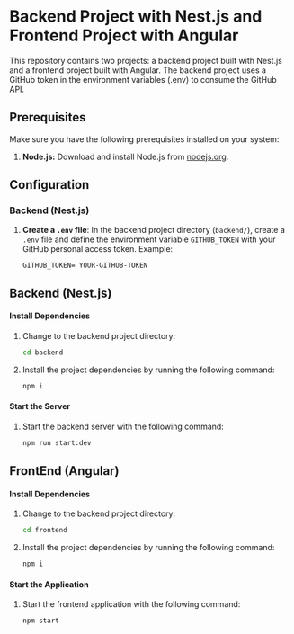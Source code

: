 # Backend Project with Nest.js and Frontend Project with Angular

This repository contains two projects: a backend project built with Nest.js and a frontend project built with Angular. The backend project uses a GitHub token in the environment variables (.env) to consume the GitHub API.

## Prerequisites

Make sure you have the following prerequisites installed on your system:

1. **Node.js:** Download and install Node.js from [nodejs.org](https://nodejs.org/).

## Configuration

### Backend (Nest.js)

1. **Create a `.env` file**: In the backend project directory (`backend/`), create a `.env` file and define the environment variable `GITHUB_TOKEN` with your GitHub personal access token. Example:

   ```env
   GITHUB_TOKEN= YOUR-GITHUB-TOKEN
   ```

## Backend (Nest.js)

#### Install Dependencies
1. Change to the backend project directory:
   ```bash
   cd backend
   ```
2. Install the project dependencies by running the following command:
   ```bash
   npm i
   ```
#### Start the Server

1. Start the backend server with the following command:

   ```bash
   npm run start:dev
   ```
## FrontEnd (Angular)

#### Install Dependencies
1. Change to the backend project directory:
   ```bash
   cd frontend
   ```
2. Install the project dependencies by running the following command:
   ```bash
   npm i
   ```
#### Start the Application

1. Start the frontend application with the following command:

   ```bash
   npm start
   ```
